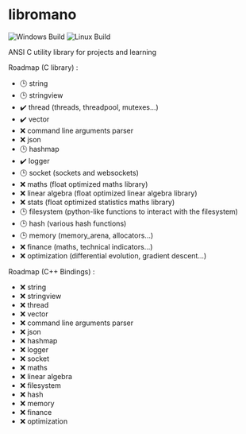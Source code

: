 # libromano

![Windows Build](https://github.com/romainaugier/libromano/actions/workflows/build-windows.yml/badge.svg)
![Linux Build](https://github.com/romainaugier/libromano/actions/workflows/build-linux.yml/badge.svg)

ANSI C utility library for projects and learning

Roadmap (C library) :
- :clock3: string
- :clock3: stringview
- :heavy_check_mark: thread (threads, threadpool, mutexes...)
- :heavy_check_mark: vector
- :x: command line arguments parser
- :x: json
- :clock3: hashmap
- :heavy_check_mark: logger
- :clock3: socket (sockets and websockets)
- :x: maths (float optimized maths library)
- :x: linear algebra (float optimized linear algebra library)
- :x: stats (float optimized statistics maths library)
- :clock3: filesystem (python-like functions to interact with the filesystem)
- :clock3: hash (various hash functions)
- :clock3: memory (memory_arena, allocators...)
- :x: finance (maths, technical indicators...)
- :x: optimization (differential evolution, gradient descent...)

Roadmap (C++ Bindings) :
- :x: string
- :x: stringview
- :x: thread
- :x: vector
- :x: command line arguments parser
- :x: json
- :x: hashmap
- :x: logger
- :x: socket
- :x: maths
- :x: linear algebra
- :x: filesystem
- :x: hash
- :x: memory
- :x: finance
- :x: optimization
